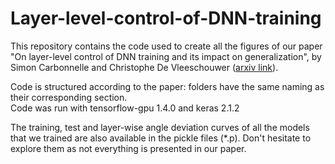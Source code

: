 # Layer-level-control-of-DNN-training
This repository contains the code used to create all the figures of our paper "On layer-level control of DNN training and its impact on generalization", by Simon Carbonnelle and Christophe De Vleeschouwer ([arxiv link](https://arxiv.org/abs/1806.01603)).  

Code is structured according to the paper: folders have the same naming as their corresponding section.  
Code was run with tensorflow-gpu 1.4.0 and keras 2.1.2

The training, test and layer-wise angle deviation curves of all the models that we trained are also available in the pickle files (*.p). Don't hesitate to explore them as not everything is presented in our paper.
